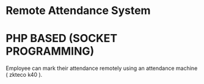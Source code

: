 # Remote Attendance System
# PHP BASED (SOCKET PROGRAMMING)
Employee can mark their attendance remotely using an attendance machine ( zkteco k40 ).
